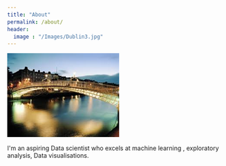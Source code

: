```yaml
---
title: "About"
permalink: /about/
header:
  image : "/Images/Dublin3.jpg"
---
```


<img src="/Images/Dublin3.jpg" >

I'm an aspiring Data scientist who excels at machine learning , exploratory analysis, Data visualisations.  
